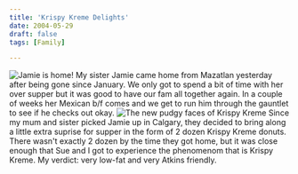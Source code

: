 ```yaml
---
title: 'Krispy Kreme Delights'
date: 2004-05-29
draft: false
tags: [Family]

---
```


![Jamie is home!](http://www.mennoboy.com/chris/archives/images/family/jamiehome.jpg) My sister Jamie came home from Mazatlan yesterday after being gone since January. We only got to spend a bit of time with her over supper but it was good to have our fam all together again. In a couple of weeks her Mexican b/f comes and we get to run him through the gauntlet to see if he checks out okay. ![The new pudgy faces of Krispy Kreme](http://www.mennoboy.com/chris/archives/images/family/krispycouple.jpg) Since my mum and sister picked Jamie up in Calgary, they decided to bring along a little extra suprise for supper in the form of 2 dozen Krispy Kreme donuts. There wasn't exactly 2 dozen by the time they got home, but it was close enough that Sue and I got to experience the phenomenom that is Krispy Kreme. My verdict: very low-fat and very Atkins friendly.